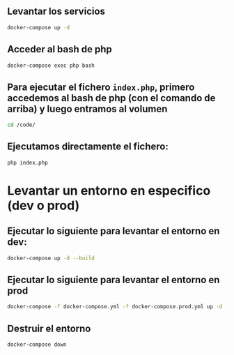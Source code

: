 ## Levantar los servicios
```bash
docker-compose up -d
```

## Acceder al bash de php
```bash
docker-compose exec php bash
```

## Para ejecutar el fichero `index.php`, primero accedemos al bash de php (con el comando de arriba) y luego entramos al volumen
```bash
cd /code/
```

## Ejecutamos directamente el fichero:
```bash
php index.php
```

# Levantar un entorno en especifico (dev o prod)

## Ejecutar lo siguiente para levantar el entorno en dev:
```bash
docker-compose up -d --build
```

## Ejecutar lo siguiente para levantar el entorno en prod
```bash
docker-compose -f docker-compose.yml -f docker-compose.prod.yml up -d --build
```

## Destruir el entorno
```bash
docker-compose down
```